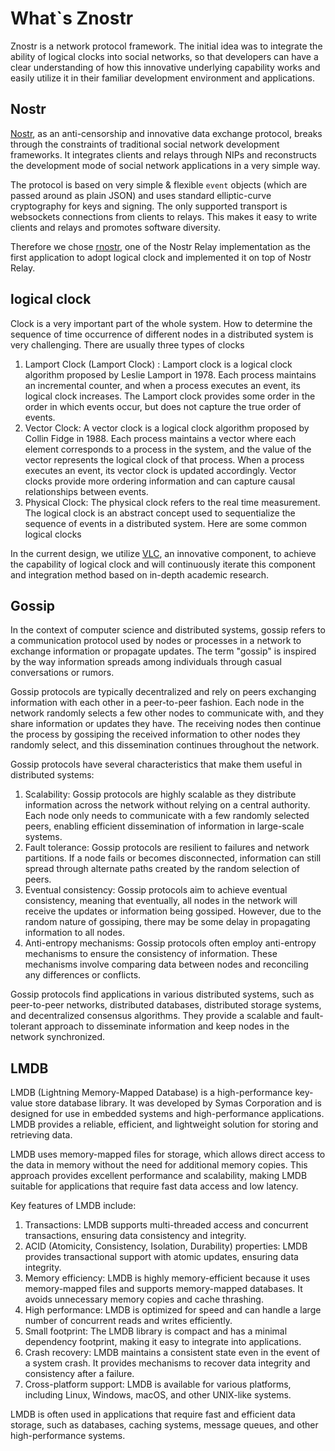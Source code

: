 # What`s Znostr

Znostr is a network protocol framework. The initial idea was to integrate the ability of logical clocks into social networks, so that developers can have a clear understanding of how this innovative underlying capability works and easily utilize it in their familiar development environment and applications.

## Nostr

[Nostr](https://github.com/nostr-protocol), as an anti-censorship and innovative data exchange protocol, breaks through the constraints of traditional social network development frameworks. It integrates clients and relays through NIPs and reconstructs the development mode of social network applications in a very simple way.

The protocol is based on very simple & flexible `event` objects (which are passed around as plain JSON) and uses standard elliptic-curve cryptography for keys and signing. The only supported transport is websockets connections from clients to relays. This makes it easy to write clients and relays and promotes software diversity.

Therefore we chose [rnostr](https://github.com/rnostr/rnostr), one of the Nostr Relay implementation as the first application to adopt logical clock and implemented it on top of Nostr Relay.


## logical clock

Clock is a very important part of the whole system. How to determine the sequence of time occurrence of different nodes in a distributed system is very challenging. There are usually three types of clocks

1. Lamport Clock (Lamport Clock) : Lamport clock is a logical clock algorithm proposed by Leslie Lamport in 1978. Each process maintains an incremental counter, and when a process executes an event, its logical clock increases. The Lamport clock provides some order in the order in which events occur, but does not capture the true order of events.
2. Vector Clock: A vector clock is a logical clock algorithm proposed by Collin Fidge in 1988. Each process maintains a vector where each element corresponds to a process in the system, and the value of the vector represents the logical clock of that process. When a process executes an event, its vector clock is updated accordingly. Vector clocks provide more ordering information and can capture causal relationships between events.
3. Physical Clock: The physical clock refers to the real time measurement. The logical clock is an abstract concept used to sequentialize the sequence of events in a distributed system. Here are some common logical clocks

In the current design, we utilize [VLC](https://github.com/hetu-project/chronos/tree/dev/crates/vlc), an innovative component, to achieve the capability of logical clock and will continuously iterate this component and integration method based on in-depth academic research.


## Gossip

In the context of computer science and distributed systems, gossip refers to a communication protocol used by nodes or processes in a network to exchange information or propagate updates. The term "gossip" is inspired by the way information spreads among individuals through casual conversations or rumors.

Gossip protocols are typically decentralized and rely on peers exchanging information with each other in a peer-to-peer fashion. Each node in the network randomly selects a few other nodes to communicate with, and they share information or updates they have. The receiving nodes then continue the process by gossiping the received information to other nodes they randomly select, and this dissemination continues throughout the network.

Gossip protocols have several characteristics that make them useful in distributed systems:

1. Scalability: Gossip protocols are highly scalable as they distribute information across the network without relying on a central authority. Each node only needs to communicate with a few randomly selected peers, enabling efficient dissemination of information in large-scale systems.
2. Fault tolerance: Gossip protocols are resilient to failures and network partitions. If a node fails or becomes disconnected, information can still spread through alternate paths created by the random selection of peers.
3. Eventual consistency: Gossip protocols aim to achieve eventual consistency, meaning that eventually, all nodes in the network will receive the updates or information being gossiped. However, due to the random nature of gossiping, there may be some delay in propagating information to all nodes.
4. Anti-entropy mechanisms: Gossip protocols often employ anti-entropy mechanisms to ensure the consistency of information. These mechanisms involve comparing data between nodes and reconciling any differences or conflicts.

Gossip protocols find applications in various distributed systems, such as peer-to-peer networks, distributed databases, distributed storage systems, and decentralized consensus algorithms. They provide a scalable and fault-tolerant approach to disseminate information and keep nodes in the network synchronized.

## LMDB

LMDB (Lightning Memory-Mapped Database) is a high-performance key-value store database library. It was developed by Symas Corporation and is designed for use in embedded systems and high-performance applications. LMDB provides a reliable, efficient, and lightweight solution for storing and retrieving data.

LMDB uses memory-mapped files for storage, which allows direct access to the data in memory without the need for additional memory copies. This approach provides excellent performance and scalability, making LMDB suitable for applications that require fast data access and low latency.

Key features of LMDB include:

1. Transactions: LMDB supports multi-threaded access and concurrent transactions, ensuring data consistency and integrity.
2. ACID (Atomicity, Consistency, Isolation, Durability) properties: LMDB provides transactional support with atomic updates, ensuring data integrity.
3. Memory efficiency: LMDB is highly memory-efficient because it uses memory-mapped files and supports memory-mapped databases. It avoids unnecessary memory copies and cache thrashing.
4. High performance: LMDB is optimized for speed and can handle a large number of concurrent reads and writes efficiently.
5. Small footprint: The LMDB library is compact and has a minimal dependency footprint, making it easy to integrate into applications.
6. Crash recovery: LMDB maintains a consistent state even in the event of a system crash. It provides mechanisms to recover data integrity and consistency after a failure.
7. Cross-platform support: LMDB is available for various platforms, including Linux, Windows, macOS, and other UNIX-like systems.

LMDB is often used in applications that require fast and efficient data storage, such as databases, caching systems, message queues, and other high-performance systems.